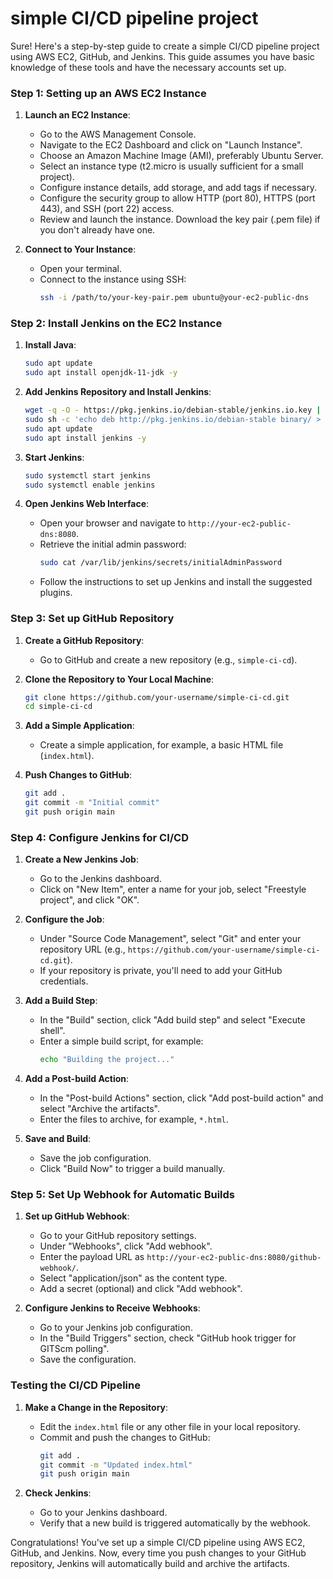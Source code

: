 <h1>simple CI/CD pipeline project</h1>
Sure! Here's a step-by-step guide to create a simple CI/CD pipeline project using AWS EC2, GitHub, and Jenkins. This guide assumes you have basic knowledge of these tools and have the necessary accounts set up.

### Step 1: Setting up an AWS EC2 Instance

1. **Launch an EC2 Instance**:
   - Go to the AWS Management Console.
   - Navigate to the EC2 Dashboard and click on "Launch Instance".
   - Choose an Amazon Machine Image (AMI), preferably Ubuntu Server.
   - Select an instance type (t2.micro is usually sufficient for a small project).
   - Configure instance details, add storage, and add tags if necessary.
   - Configure the security group to allow HTTP (port 80), HTTPS (port 443), and SSH (port 22) access.
   - Review and launch the instance. Download the key pair (.pem file) if you don't already have one.

2. **Connect to Your Instance**:
   - Open your terminal.
   - Connect to the instance using SSH:
     ```bash
     ssh -i /path/to/your-key-pair.pem ubuntu@your-ec2-public-dns
     ```

### Step 2: Install Jenkins on the EC2 Instance

1. **Install Java**:
   ```bash
   sudo apt update
   sudo apt install openjdk-11-jdk -y
   ```

2. **Add Jenkins Repository and Install Jenkins**:
   ```bash
   wget -q -O - https://pkg.jenkins.io/debian-stable/jenkins.io.key | sudo apt-key add -
   sudo sh -c 'echo deb http://pkg.jenkins.io/debian-stable binary/ > /etc/apt/sources.list.d/jenkins.list'
   sudo apt update
   sudo apt install jenkins -y
   ```

3. **Start Jenkins**:
   ```bash
   sudo systemctl start jenkins
   sudo systemctl enable jenkins
   ```

4. **Open Jenkins Web Interface**:
   - Open your browser and navigate to `http://your-ec2-public-dns:8080`.
   - Retrieve the initial admin password:
     ```bash
     sudo cat /var/lib/jenkins/secrets/initialAdminPassword
     ```
   - Follow the instructions to set up Jenkins and install the suggested plugins.

### Step 3: Set up GitHub Repository

1. **Create a GitHub Repository**:
   - Go to GitHub and create a new repository (e.g., `simple-ci-cd`).

2. **Clone the Repository to Your Local Machine**:
   ```bash
   git clone https://github.com/your-username/simple-ci-cd.git
   cd simple-ci-cd
   ```

3. **Add a Simple Application**:
   - Create a simple application, for example, a basic HTML file (`index.html`).

4. **Push Changes to GitHub**:
   ```bash
   git add .
   git commit -m "Initial commit"
   git push origin main
   ```

### Step 4: Configure Jenkins for CI/CD

1. **Create a New Jenkins Job**:
   - Go to the Jenkins dashboard.
   - Click on "New Item", enter a name for your job, select "Freestyle project", and click "OK".

2. **Configure the Job**:
   - Under "Source Code Management", select "Git" and enter your repository URL (e.g., `https://github.com/your-username/simple-ci-cd.git`).
   - If your repository is private, you'll need to add your GitHub credentials.

3. **Add a Build Step**:
   - In the "Build" section, click "Add build step" and select "Execute shell".
   - Enter a simple build script, for example:
     ```bash
     echo "Building the project..."
     ```

4. **Add a Post-build Action**:
   - In the "Post-build Actions" section, click "Add post-build action" and select "Archive the artifacts".
   - Enter the files to archive, for example, `*.html`.

5. **Save and Build**:
   - Save the job configuration.
   - Click "Build Now" to trigger a build manually.

### Step 5: Set Up Webhook for Automatic Builds

1. **Set up GitHub Webhook**:
   - Go to your GitHub repository settings.
   - Under "Webhooks", click "Add webhook".
   - Enter the payload URL as `http://your-ec2-public-dns:8080/github-webhook/`.
   - Select "application/json" as the content type.
   - Add a secret (optional) and click "Add webhook".

2. **Configure Jenkins to Receive Webhooks**:
   - Go to your Jenkins job configuration.
   - In the "Build Triggers" section, check "GitHub hook trigger for GITScm polling".
   - Save the configuration.

### Testing the CI/CD Pipeline

1. **Make a Change in the Repository**:
   - Edit the `index.html` file or any other file in your local repository.
   - Commit and push the changes to GitHub:
     ```bash
     git add .
     git commit -m "Updated index.html"
     git push origin main
     ```

2. **Check Jenkins**:
   - Go to your Jenkins dashboard.
   - Verify that a new build is triggered automatically by the webhook.

Congratulations! You've set up a simple CI/CD pipeline using AWS EC2, GitHub, and Jenkins. Now, every time you push changes to your GitHub repository, Jenkins will automatically build and archive the artifacts.
